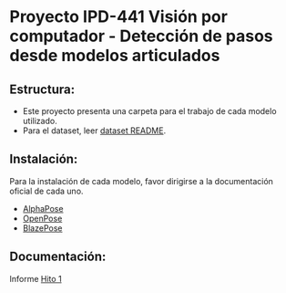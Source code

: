 # Proyecto IPD-441 Visión por computador - Detección de pasos desde modelos articulados
## Estructura:
- Este proyecto presenta una carpeta para el trabajo de cada modelo utilizado.
- Para el dataset, leer [dataset README](./dataset/README.md).
## Instalación:
Para la instalación de cada modelo, favor dirigirse a la documentación oficial de cada uno.
- [AlphaPose](https://github.com/MVIG-SJTU/AlphaPose)
- [OpenPose](https://github.com/CMU-Perceptual-Computing-Lab/openpose)
- [BlazePose](https://ai.google.dev/edge/mediapipe/solutions/vision/pose_landmarker)

## Documentación:
Informe [Hito 1](./Proyecto-VC-H1.pdf)

